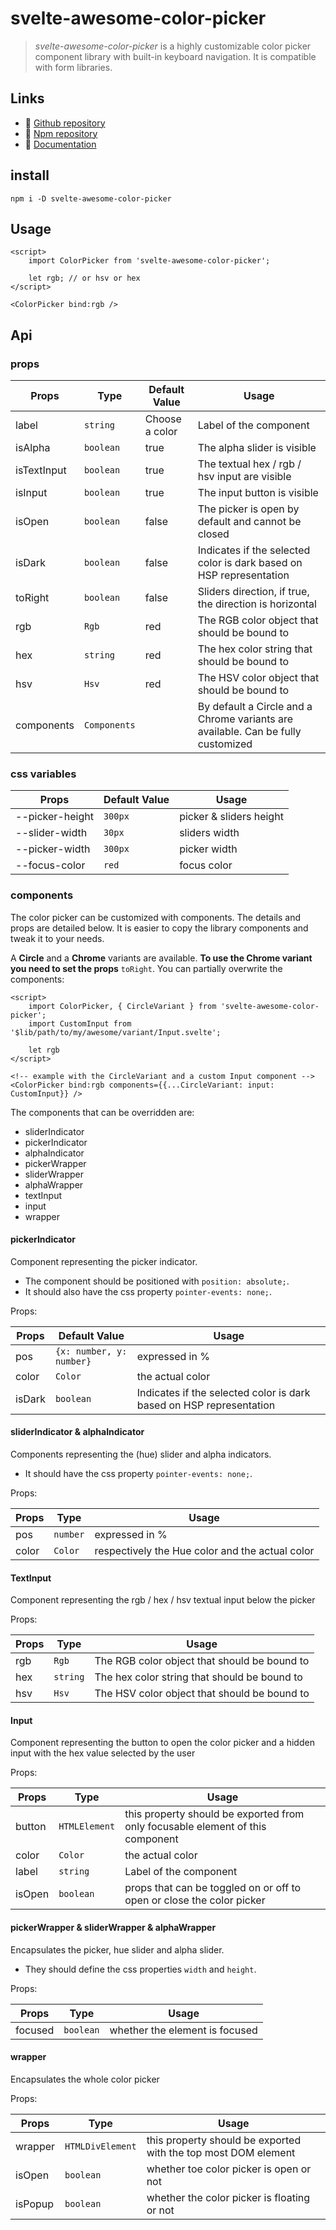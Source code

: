 # svelte-awesome-color-picker

> _svelte-awesome-color-picker_ is a highly customizable color picker component library with built-in keyboard navigation. It is compatible with form libraries.

## Links

- 🌟 [Github repository](https://github.com/Ennoriel/svelte-awesome-color-picker)
- 🌴 [Npm repository](https://www.npmjs.com/package/svelte-awesome-color-picker)
- 🛫 [Documentation](https://svelte-awesome-color-picker.vercel.app/)

## install

```shell
npm i -D svelte-awesome-color-picker
```

## Usage

```svelte
<script>
	import ColorPicker from 'svelte-awesome-color-picker';

	let rgb; // or hsv or hex
</script>

<ColorPicker bind:rgb />
```

## Api

### props

| Props       | Type         | Default Value  | Usage                                                                            |
|-------------| ------------ | -------------- |----------------------------------------------------------------------------------|
| label       | `string`     | Choose a color | Label of the component                                                           |
| isAlpha     | `boolean`    | true           | The alpha slider is visible                                                      |
| isTextInput | `boolean`    | true           | The textual hex / rgb / hsv input are visible                                    |
| isInput     | `boolean`    | true           | The input button is visible                                                      |
| isOpen      | `boolean`    | false          | The picker is open by default and cannot be closed                               |
| isDark      | `boolean`    | false          | Indicates if the selected color is dark based on HSP representation              |
| toRight     | `boolean`    | false          | Sliders direction, if true, the direction is horizontal                          |
| rgb         | `Rgb`        | red            | The RGB color object that should be bound to                                     |
| hex         | `string`     | red            | The hex color string that should be bound to                                     |
| hsv         | `Hsv`        | red            | The HSV color object that should be bound to                                     |
| components  | `Components` |                | By default a Circle and a Chrome variants are available. Can be fully customized |

### css variables

| Props           | Default Value | Usage                   |
| --------------- | ------------- | ----------------------- |
| --picker-height | `300px`       | picker & sliders height |
| --slider-width  | `30px`        | sliders width           |
| --picker-width  | `300px`       | picker width            |
| --focus-color   | `red`         | focus color             |

### components

The color picker can be customized with components. The details and props are detailed below. It is easier to copy the library components and tweak it to your needs.

A **Circle** and a **Chrome** variants are available. **To use the Chrome variant you need to set the props** `toRight`. You can partially overwrite the components:

```svelte
<script>
	import ColorPicker, { CircleVariant } from 'svelte-awesome-color-picker';
	import CustomInput from '$lib/path/to/my/awesome/variant/Input.svelte';

	let rgb
</script>

<!-- example with the CircleVariant and a custom Input component -->
<ColorPicker bind:rgb components={{...CircleVariant: input: CustomInput}} />
```

The components that can be overridden are:

- sliderIndicator
- pickerIndicator
- alphaIndicator
- pickerWrapper
- sliderWrapper
- alphaWrapper
- textInput
- input
- wrapper

#### pickerIndicator

Component representing the picker indicator.

- The component should be positioned with `position: absolute;`.
- It should also have the css property `pointer-events: none;`.

Props:

| Props   | Default Value            | Usage                                                               |
|---------|--------------------------|---------------------------------------------------------------------|
| pos     | `{x: number, y: number}` | expressed in %                                                      |
| color   | `Color`                  | the actual color                                                    |
| isDark  | `boolean`                | Indicates if the selected color is dark based on HSP representation |

#### sliderIndicator & alphaIndicator

Components representing the (hue) slider and alpha indicators.

- It should have the css property `pointer-events: none;`.

Props:

| Props | Type     | Usage                                           |
| ----- | -------- | ----------------------------------------------- |
| pos   | `number` | expressed in %                                  |
| color | `Color`  | respectively the Hue color and the actual color |

#### TextInput

Component representing the rgb / hex / hsv textual input below the picker

Props:

| Props | Type     | Usage                                        |
| ----- | -------- | -------------------------------------------- |
| rgb   | `Rgb`    | The RGB color object that should be bound to |
| hex   | `string` | The hex color string that should be bound to |
| hsv   | `Hsv`    | The HSV color object that should be bound to |

#### Input

Component representing the button to open the color picker and a hidden input with the hex value selected by the user

Props:

| Props  | Type          | Usage                                                                          |
| ------ | ------------- | ------------------------------------------------------------------------------ |
| button | `HTMLElement` | this property should be exported from only focusable element of this component |
| color  | `Color`       | the actual color                                                               |
| label  | `string`      | Label of the component                                                         |
| isOpen | `boolean`     | props that can be toggled on or off to open or close the color picker          |

#### pickerWrapper & sliderWrapper & alphaWrapper

Encapsulates the picker, hue slider and alpha slider.

- They should define the css properties `width` and `height`.

Props:

| Props   | Type      | Usage                          |
| ------- | --------- | ------------------------------ |
| focused | `boolean` | whether the element is focused |

#### wrapper

Encapsulates the whole color picker

Props:

| Props   | Type             | Usage                                                          |
| ------- | ---------------- | -------------------------------------------------------------- |
| wrapper | `HTMLDivElement` | this property should be exported with the top most DOM element |
| isOpen  | `boolean`        | whether toe color picker is open or not                        |
| isPopup | `boolean`        | whether the color picker is floating or not                    |
